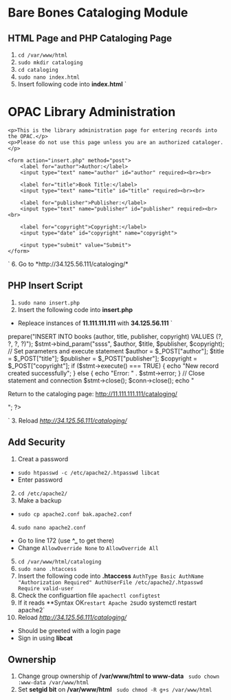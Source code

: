 # Bare Bones Cataloging Module

## HTML Page and PHP Cataloging Page

1. `cd /var/www/html`
2. `sudo mkdir cataloging`
3. `cd cataloging`
4. `sudo nano index.html`
5. Insert following code into **index.html**
`
<!DOCTYPE html>
<html>
<head>
    <title>Enter Records</title>
</head>
<body>
    <h1>OPAC Library Administration</h1>

    <p>This is the library administration page for entering records into the OPAC.</p>
    <p>Please do not use this page unless you are an authorized cataloger.</p>

    <form action="insert.php" method="post">
        <label for="author">Author:</label>
        <input type="text" name="author" id="author" required><br><br>

        <label for="title">Book Title:</label>
        <input type="text" name="title" id="title" required><br><br>

        <label for="publisher">Publisher:</label>
        <input type="text" name="publisher" id="publisher" required><br><br>

        <label for="copyright">Copyright:</label>
        <input type="date" id="copyright" name="copyright">

        <input type="submit" value="Submit">
    </form>
</body>
</html>
`
6. Go to *http://34.125.56.111/cataloging/*

## PHP Insert Script

1. `sudo nano insert.php`
2. Insert the following code into **insert.php**
- Repleace instances of **11.111.111.111** with **34.125.56.111**
`
<?php

// Load MySQL credentials
require_once '../login.php';

// Establish connection
$conn = mysqli_connect($db_hostname, $db_username, $db_password) or
  die("Unable to connect");

// Open database
mysqli_select_db($conn, $db_database) or
  die("Could not open database '$db_database'");

// Prepare and bind SQL statement
$stmt = $conn->prepare("INSERT INTO books (author, title, publisher, copyright) VALUES (?, ?, ?, ?)");
$stmt->bind_param("ssss", $author, $title, $publisher, $copyright);

// Set parameters and execute statement
$author = $_POST["author"];
$title = $_POST["title"];
$publisher = $_POST["publisher"];
$copyright = $_POST["copyright"];

if ($stmt->execute() === TRUE) {
    echo "New record created successfully";
} else {
    echo "Error: " . $stmt->error;
}

// Close statement and connection
$stmt->close();
$conn->close();

echo "<p>Return to the cataloging page: <a href='http://11.111.111.111/cataloging/'>http://11.111.111.111/cataloging/</a></p>";
?>
`
3. Reload *http://34.125.56.111/cataloging/*

## Add Security

1. Creat a password
- `sudo htpasswd -c /etc/apache2/.htpasswd libcat`
- Enter password
2. `cd /etc/apache2/`
3. Make a backup
- `sudo cp apache2.conf bak.apache2.conf`
4. `sudo nano apache2.conf`
- Go to line 172 (use **^_** to get there)
- Change `AllowOverride None` to `AllowOverride All`
5. `cd /var/www/html/cataloging`
6. `sudo nano .htaccess`
7. Insert the following code into **.htaccess**
`
AuthType Basic
AuthName "Authorization Required"
AuthUserFile /etc/apache2/.htpasswd
Require valid-user
`
8. Check the configuartion file
`apachectl configtest`
9. If it reads **Syntax OK` restart Apache 2
`sudo systemctl restart apache2`
10. Reload *http://34.125.56.111/cataloging/*
- Should be greeted with a login page
- Sign in using **libcat**

## Ownership

1. Change group ownership of **/var/www/html to www-data**
` sudo chown :www-data /var/www/html`
2. Set **setgid bit** on **/var/www/html**
` sudo chmod -R g+s /var/www/html`
